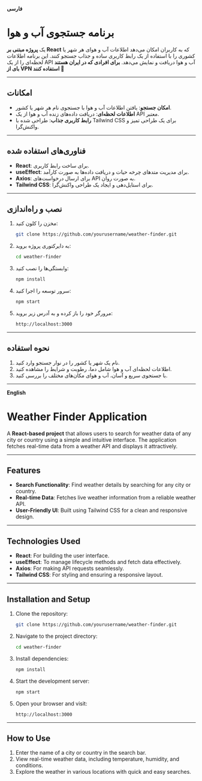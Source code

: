 **فارسی**
# برنامه جستجوی آب و هوا

یک **پروژه مبتنی بر React** که به کاربران امکان می‌دهد اطلاعات آب و هوای هر شهر یا کشوری را با استفاده از یک رابط کاربری ساده و جذاب جستجو کنند. این برنامه اطلاعات لحظه‌ای را از یک API آب و هوا دریافت و نمایش می‌دهد. 
**برای افرادی که در ایران هستند بای از VPN استفاده کنند 🥲**

---

## امکانات

- **امکان جستجو**: یافتن اطلاعات آب و هوا با جستجوی نام هر شهر یا کشور.
- **اطلاعات لحظه‌ای**: دریافت داده‌های زنده آب و هوا از یک API معتبر.
- **رابط کاربری جذاب**: طراحی شده با Tailwind CSS برای یک طراحی تمیز و واکنش‌گرا.

---

## فناوری‌های استفاده شده

- **React**: برای ساخت رابط کاربری.
- **useEffect**: برای مدیریت متدهای چرخه حیات و دریافت داده‌ها به صورت کارآمد.
- **Axios**: برای ارسال درخواست‌های API به صورت روان.
- **Tailwind CSS**: برای استایل‌دهی و ایجاد یک طراحی واکنش‌گرا.

---

## نصب و راه‌اندازی

1. مخزن را کلون کنید:
   ```bash
   git clone https://github.com/yourusername/weather-finder.git
   ```
2. به دایرکتوری پروژه بروید:
   ```bash
   cd weather-finder
   ```
3. وابستگی‌ها را نصب کنید:
   ```bash
   npm install
   ```
4. سرور توسعه را اجرا کنید:
   ```bash
   npm start
   ```
5. مرورگر خود را باز کرده و به آدرس زیر بروید:
   ```
   http://localhost:3000
   ```

---

## نحوه استفاده

1. نام یک شهر یا کشور را در نوار جستجو وارد کنید.
2. اطلاعات لحظه‌ای آب و هوا شامل دما، رطوبت و شرایط را مشاهده کنید.
3. با جستجوی سریع و آسان، آب و هوای مکان‌های مختلف را بررسی کنید.

---

**English**

# Weather Finder Application

A **React-based project** that allows users to search for weather data of any city or country using a simple and intuitive interface. The application fetches real-time data from a weather API and displays it attractively.

---

## Features

- **Search Functionality**: Find weather details by searching for any city or country.
- **Real-time Data**: Fetches live weather information from a reliable weather API.
- **User-Friendly UI**: Built using Tailwind CSS for a clean and responsive design.

---

## Technologies Used

- **React**: For building the user interface.
- **useEffect**: To manage lifecycle methods and fetch data effectively.
- **Axios**: For making API requests seamlessly.
- **Tailwind CSS**: For styling and ensuring a responsive layout.

---

## Installation and Setup

1. Clone the repository:
   ```bash
   git clone https://github.com/yourusername/weather-finder.git
   ```
2. Navigate to the project directory:
   ```bash
   cd weather-finder
   ```
3. Install dependencies:
   ```bash
   npm install
   ```
4. Start the development server:
   ```bash
   npm start
   ```
5. Open your browser and visit:
   ```
   http://localhost:3000
   ```

---

## How to Use

1. Enter the name of a city or country in the search bar.
2. View real-time weather data, including temperature, humidity, and conditions.
3. Explore the weather in various locations with quick and easy searches.
